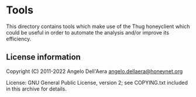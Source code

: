# Tools

This directory contains tools which make use of the Thug honeyclient
which could be useful in order to automate the analysis and/or improve
its efficiency.

## License information

Copyright (C) 2011-2022 Angelo Dell'Aera <angelo.dellaera@honeynet.org>

License: GNU General Public License, version 2; see COPYING.txt
         included in this archive for details.
